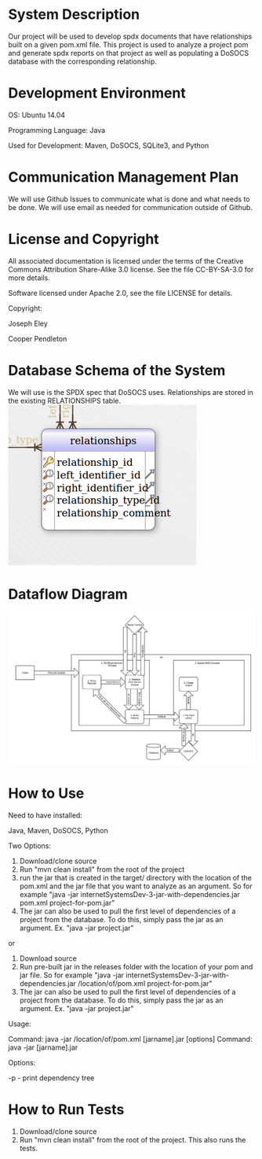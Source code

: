 # System Description

Our project will be used to develop spdx documents that have relationships built on a given pom.xml file. This project is used to analyze a project pom and generate spdx reports on that project as well as populating a DoSOCS database with the corresponding relationship. 

# Development Environment

OS: Ubuntu 14.04

Programming Language: Java

Used for Development: Maven, DoSOCS, SQLite3, and Python

# Communication Management Plan

We will use Github Issues to communicate what is done and what needs to be done. We will use email as needed for communication outside of Github.

# License and Copyright

All associated documentation is licensed under the terms of the Creative Commons Attribution Share-Alike 3.0 license. See the file CC-BY-SA-3.0 for more details.

Software licensed under Apache 2.0, see the file LICENSE for details.

Copyright:

Joseph Eley

Cooper Pendleton

# Database Schema of the System

We will use is the SPDX spec that DoSOCS uses. Relationships are stored in the existing RELATIONSHIPS table.
![Schema](docs/schema_relationships.png)

# Dataflow Diagram
![DFD](docs/dfd.jpg)

# How to Use

Need to have installed:

Java, Maven, DoSOCS, Python

Two Options:

1. Download/clone source
2. Run "mvn clean install" from the root of the project
3. run the jar that is created in the target/ directory with the location of the pom.xml and the jar file that you want to analyze as an argument. So for example "java -jar internetSystemsDev-3-jar-with-dependencies.jar pom.xml project-for-pom.jar"
4. The jar can also be used to pull the first level of dependencies of a project from the database. To do this, simply pass the jar as an argument. Ex. "java -jar project.jar"

or 

1. Download source
2. Run pre-built jar in the releases folder with the location of your pom and jar file. So for example "java -jar internetSystemsDev-3-jar-with-dependencies.jar /location/of/pom.xml project-for-pom.jar"
3. The jar can also be used to pull the first level of dependencies of a project from the database. To do this, simply pass the jar as an argument. Ex. "java -jar project.jar"

Usage:

Command: java -jar /location/of/pom.xml \[jarname\].jar \[options\]
Command: java -jar \[jarname\].jar

Options: 

-p - print dependency tree

# How to Run Tests

1. Download/clone source
2. Run "mvn clean install" from the root of the project. This also runs the tests. 
